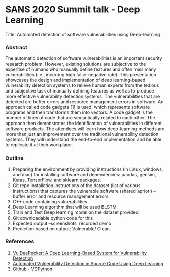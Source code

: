 # SANS 2020 Summit talk - Deep Learning

Title: Automated detection of software vulnerabilities using Deep-learning

### Abstract
The automatic detection of software vulnerabilities is an important security research problem. However, existing solutions are subjective to the expertise of humans who manually define features and often miss many vulnerabilities (i.e., incurring high false-negative rate). This presentation showcases the design and implementation of deep learning-based vulnerability detection systems to relieve human experts from the tedious and subjective task of manually defining features as well as to produce more effective vulnerability detection systems. The vulnerabilities that are detected are buffer errors and resource management errors in software.  An approach called code gadgets [1] is used, which represents software programs and then transforms them into vectors. A code gadget is the number of lines of code that are semantically related to each other. The approach then demonstrates the identification of vulnerabilities in different software products. The attendees will learn how deep-learning methods are more than just an improvement over the traditional vulnerability detection systems. They will understand the end-to-end implementation and be able to replicate it at their workplace.
 
### Outline
 1. Preparing the environment by providing instructions (in Linux, windows, and mac) for installing software and dependencies: pandas, gensim, Keras, TensorFlow, and sklearn packages.
 2.  Git repo installation instructions of the dataset (list of various instructions) that captures the vulnerable software (shared apriori) – buffer error and resource management errors. 
 3. C++ code containing vulnerabilities
 4. Deep Learning algorithm that will be used BLSTM
 5. Train and Test Deep learning model on the dataset provided
 6. Git downloadable python code for this 
 7. Expected output –screenshots, recorded demo
 8. Prediction based on output: Vulnerable/ Clean

### References
 1. [VulDeePecker: A Deep Learning-Based System for Vulnerability Detection](https://www.ndss-symposium.org/wp-content/uploads/2018/02/ndss2018_03A-2_Li_paper.pdf)
2. [Automated Vulnerability Detection in Source Code Using Deep Learning](https://arxiv.org/pdf/1807.04320.pdf)
3. [Github - VDPython](https://github.com/johnb110/VDPython)
